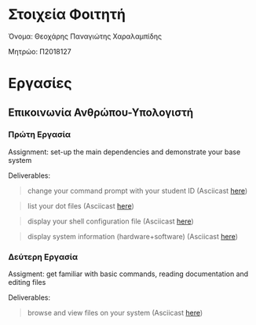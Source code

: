 # Στοιχεία Φοιτητή

Όνομα: Θεοχάρης Παναγιώτης Χαραλαμπίδης

Μητρώο: Π2018127

# Εργασίες

## Επικοινωνία Ανθρώπου-Υπολογιστή

### Πρώτη Εργασία
Assignment: set-up the main dependencies and demonstrate your base system

Deliverables: 
    
>   change your command prompt with your student ID (Asciicast [here](https://asciinema.org/a/yp1DdpMS2piTvEpc39Vua4i7d))
    
>   list your dot files (Asciicast [here](https://asciinema.org/a/goP9wI5JZwy3HOfRB47a41SSj))    

>   display your shell configuration file (Asciicast [here](https://asciinema.org/a/v3eh1esDP5EaFarZJxkw0XxFp))

>   display system information (hardware+software) (Asciicast [here](https://asciinema.org/a/fqWZ8cFBRThT0zokmNnYRViq6))


### Δεύτερη Εργασία
Assigment: get familiar with basic commands, reading documentation and editing files

Deliverables:

> browse and view files on your system (Asciicast [here](https://asciinema.org/a/xm9Fp8cYMrG6IQlNdQkhgFJw7))
